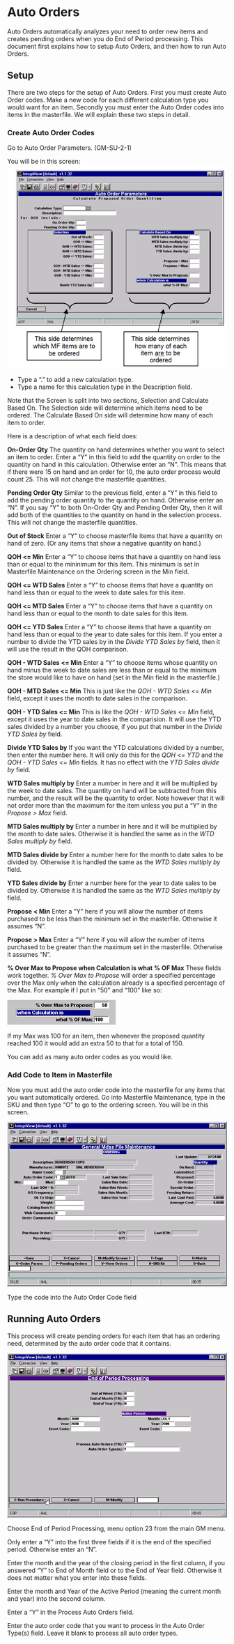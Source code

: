 # Auto Orders

<PageHeader />

Auto Orders automatically analyzes your need to order new items and creates pending orders when you do End of Period processing. This document first explains how to setup Auto Orders, and then how to run Auto Orders.

## Setup

There are two steps for the setup of Auto Orders. First you must create Auto Order codes. Make a new code for each different calculation type you would want for an item. Secondly you must enter the Auto Order codes into items in the masterfile. We will explain these two steps in detail.

### Create Auto Order Codes

Go to Auto Order Parameters. (GM-SU-2-1)

You will be in this screen: ![](./word-image-538.png)

- Type a “.” to add a new calculation type.
- Type a name for this calculation type in the Description field.

Note that the Screen is split into two sections, Selection and Calculate Based On. The Selection side will determine which items need to be ordered. The Calculate Based On side will determine how many of each item to order.

Here is a description of what each field does:

**On-Order Qty** The quantity on hand determines whether you want to select an item to order. Enter a “Y” in this field to add the quantity on order to the quantity on hand in this calculation. Otherwise enter an “N”. This means that if there were 15 on hand and an order for 10, the auto order process would count 25. This will not change the masterfile quantities.

**Pending Order Qty** Similar to the previous field, enter a “Y” in this field to add the pending order quantity to the quantity on hand. Otherwise enter an “N”. If you say “Y” to both On-Order Qty and Pending Order Qty, then it will add both of the quantities to the quantity on hand in the selection process. This will not change the masterfile quantities.

**Out of Stock** Enter a “Y” to choose masterfile items that have a quantity on hand of zero. (Or any items that show a negative quantity on hand.)

**QOH <= Min** Enter a “Y” to choose items that have a quantity on hand less than or equal to the mininimum for this item. This minimum is set in Masterfile Maintenance on the Ordering screen in the Min field.

**QOH <= WTD Sales** Enter a “Y” to choose items that have a quantity on hand less than or equal to the week to date sales for this item.

**QOH <= MTD Sales** Enter a “Y” to choose items that have a quantity on hand less than or equal to the month to date sales for this item.

**QOH <= YTD Sales** Enter a “Y” to choose items that have a quantity on hand less than or equal to the year to date sales for this item. If you enter a number to divide the YTD sales by in the _Divide YTD Sales by_ field, then it will use the result in the QOH comparison.

**QOH - WTD Sales <= Min** Enter a “Y” to choose items whose quantity on hand minus the week to date sales are less than or equal to the minimum the store would like to have on hand (set in the Min field in the masterfile.)

**QOH - MTD Sales <= Min** This is just like the _QOH - WTD Sales <= Min_ field, except it uses the month to date sales in the comparison.

**QOH - YTD Sales <= Min** This is like the _QOH - WTD Sales <= Min_ field, except it uses the year to date sales in the comparision. It will use the YTD sales divided by a number you choose, if you put that number in the _Divide YTD Sales by_ field.

**Divide YTD Sales by** If you want the YTD calculations divided by a number, then enter the number here. It will only do this for the _QOH <= YTD_ and the _QOH - YTD Sales <= Min_ fields. It has no effect with the _YTD Sales divide by_ field.

**WTD Sales multiply by** Enter a number in here and it will be multiplied by the week to date sales. The quantity on hand will be subtracted from this number, and the result will be the quantity to order. Note however that it will not order more than the maximum for the item unless you put a “Y” in the _Propose > Max_ field.

**MTD Sales multiply by** Enter a number in here and it will be multiplied by the month to date sales. Otherwise it is handled the same as in the _WTD Sales multiply by_ field.

**MTD Sales divide by** Enter a number here for the month to date sales to be divided by. Otherwise it is handled the same as the _WTD Sales multiply by_ field.

**YTD Sales divide by** Enter a number here for the year to date sales to be divided by. Otherwise it is handled the same as the _WTD Sales multiply by_ field.

**Propose < Min** Enter a “Y” here if you will allow the number of items purchased to be less than the minimum set in the masterfile. Otherwise it assumes “N”.

**Propose > Max** Enter a “Y” here if you will allow the number of items purchased to be greater than the maximum set in the masterfile. Otherwise it assumes “N”.

**% Over Max to Propose when Calculation is what % OF Max** These fields work together. _% Over Max to Propose_ will order a specified percentage over the Max only when the calculation already is a specified percentage of the Max. For example if I put in “50” and “100” like so:

![](./word-image-539.png)

If my Max was 100 for an item, then whenever the proposed quantity reached 100 it would add an extra 50 to that for a total of 150.

You can add as many auto order codes as you would like.

### Add Code to Item in Masterfile

Now you must add the auto order code into the masterfile for any items that you want automatically ordered. Go into Masterfile Maintenance, type in the SKU and then type “O” to go to the ordering screen. You will be in this screen.

![](./word-image-540.png)

Type the code into the Auto Order Code field

## Running Auto Orders

This process will create pending orders for each item that has an ordering need, determined by the auto order code that it contains.

![](./word-image-541.png) 

Choose End of Period Processing, menu option 23 from the main GM menu.

Only enter a “Y” into the first three fields if it is the end of the specified period. Otherwise enter an “N”.

Enter the month and the year of the closing period in the first column, if you answered “Y” to End of Month field or to the End of Year field. Otherwise it does not matter what you enter into these fields.

Enter the month and Year of the Active Period (meaning the current month and year) into the second column.

Enter a “Y” in the Process Auto Orders field.

Enter the auto order code that you want to process in the Auto Order Type(s) field. Leave it blank to process all auto order types.

<PageFooter />
